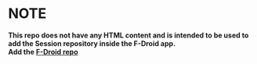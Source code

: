 # NOTE
<b>This repo does not have any HTML content and is intended to be used to add the Session repository inside the F-Droid app.<b><br>
  Add the [F-Droid repo](https://fdroid.getsession.org/)

